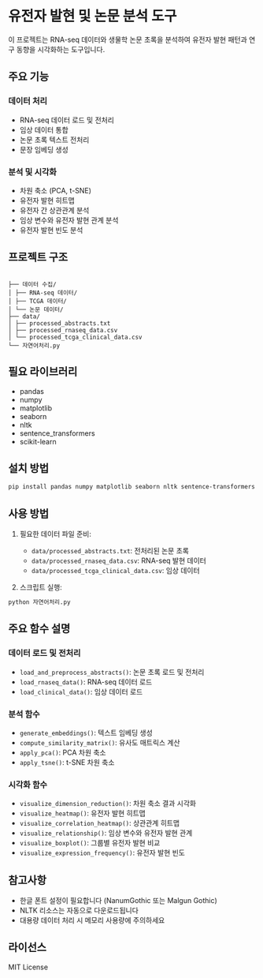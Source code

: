 # 유전자 발현 및 논문 분석 도구

이 프로젝트는 RNA-seq 데이터와 생물학 논문 초록을 분석하여 유전자 발현 패턴과 연구 동향을 시각화하는 도구입니다.

## 주요 기능

### 데이터 처리

- RNA-seq 데이터 로드 및 전처리
- 임상 데이터 통합
- 논문 초록 텍스트 전처리
- 문장 임베딩 생성

### 분석 및 시각화

- 차원 축소 (PCA, t-SNE)
- 유전자 발현 히트맵
- 유전자 간 상관관계 분석
- 임상 변수와 유전자 발현 관계 분석
- 유전자 발현 빈도 분석

## 프로젝트 구조

```

├── 데이터 수집/
│ ├── RNA-seq 데이터/
│ ├── TCGA 데이터/
│ └── 논문 데이터/
├── data/
│ ├── processed_abstracts.txt
│ ├── processed_rnaseq_data.csv
│ └── processed_tcga_clinical_data.csv
└── 자연어처리.py

```

## 필요 라이브러리

- pandas
- numpy
- matplotlib
- seaborn
- nltk
- sentence_transformers
- scikit-learn

## 설치 방법

```bash
pip install pandas numpy matplotlib seaborn nltk sentence-transformers scikit-learn
```

## 사용 방법

1. 필요한 데이터 파일 준비:

   - `data/processed_abstracts.txt`: 전처리된 논문 초록
   - `data/processed_rnaseq_data.csv`: RNA-seq 발현 데이터
   - `data/processed_tcga_clinical_data.csv`: 임상 데이터

2. 스크립트 실행:

```python
python 자연어처리.py
```

## 주요 함수 설명

### 데이터 로드 및 전처리

- `load_and_preprocess_abstracts()`: 논문 초록 로드 및 전처리
- `load_rnaseq_data()`: RNA-seq 데이터 로드
- `load_clinical_data()`: 임상 데이터 로드

### 분석 함수

- `generate_embeddings()`: 텍스트 임베딩 생성
- `compute_similarity_matrix()`: 유사도 매트릭스 계산
- `apply_pca()`: PCA 차원 축소
- `apply_tsne()`: t-SNE 차원 축소

### 시각화 함수

- `visualize_dimension_reduction()`: 차원 축소 결과 시각화
- `visualize_heatmap()`: 유전자 발현 히트맵
- `visualize_correlation_heatmap()`: 상관관계 히트맵
- `visualize_relationship()`: 임상 변수와 유전자 발현 관계
- `visualize_boxplot()`: 그룹별 유전자 발현 비교
- `visualize_expression_frequency()`: 유전자 발현 빈도

## 참고사항

- 한글 폰트 설정이 필요합니다 (NanumGothic 또는 Malgun Gothic)
- NLTK 리소스는 자동으로 다운로드됩니다
- 대용량 데이터 처리 시 메모리 사용량에 주의하세요

## 라이선스

MIT License
